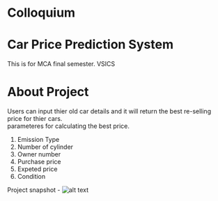 # Colloquium 
# Car Price Prediction System
This is for MCA final semester. VSICS

# About Project
Users can input thier old car details and it will return the best re-selling price for thier cars.  
parameteres for calculating the best price.
1. Emission Type
2. Number of cylinder
3. Owner number
4. Purchase price
5. Expeted price
6. Condition 

Project snapshot -
![alt text](https://github.com/kavyanshpandey/Colloquium/blob/main/ml2.PNG)


